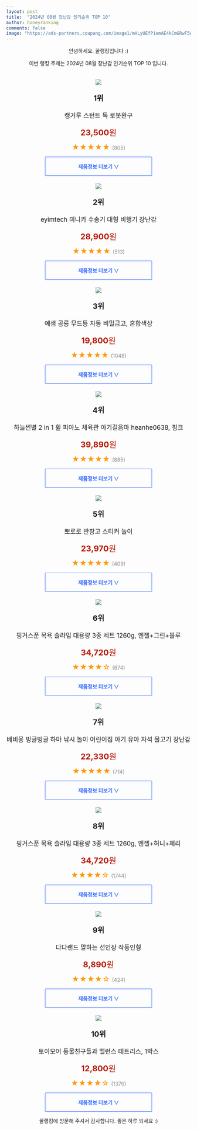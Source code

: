 ```yaml
---
layout: post
title:  "2024년 08월 장난감 인기순위 TOP 10"
author: honeyranking
comments: false
image: "https://ads-partners.coupang.com/image1/mHLyUEfPiemAE4kCmGRwF5w9Qiz6MgE9CEWRKWS0Fg42CAin45a39IG9Ek-PO_sYCxgB84oSx93aCt-BRpLKeZOUT4ytWlMEh5bSic8J_26rJWUZ_kpTrnvQdRJzjzesb1Ih6uIGjZcKYRFGyXPARXbfepyLkvO9dNP2DfeeTINxvdSjvILWyM29vAMbpoo8xAw84tpIv10b3zDuLvN-n-H970MxJiCXn_TzIFEIRT8Uczjvi7jXkNweK4i2WO4K7hBYsMSf4leO-NUxntNpZC2-6w1gWA1jUg=="
---
```

<p style="text-align: center;">안녕하세요. 꿀랭킹입니다 :)</p>
<p style="text-align: center;">이번 랭킹 주제는 2024년 08월 장난감 인기순위 TOP 10 입니다.</p><center><img src="https://ads-partners.coupang.com/image1/mHLyUEfPiemAE4kCmGRwF5w9Qiz6MgE9CEWRKWS0Fg42CAin45a39IG9Ek-PO_sYCxgB84oSx93aCt-BRpLKeZOUT4ytWlMEh5bSic8J_26rJWUZ_kpTrnvQdRJzjzesb1Ih6uIGjZcKYRFGyXPARXbfepyLkvO9dNP2DfeeTINxvdSjvILWyM29vAMbpoo8xAw84tpIv10b3zDuLvN-n-H970MxJiCXn_TzIFEIRT8Uczjvi7jXkNweK4i2WO4K7hBYsMSf4leO-NUxntNpZC2-6w1gWA1jUg==" style="margin-top:20px" /></center><p style="text-align: center; font-size: 20px"><b>1위</b></p><p style="text-align: center; font-size: 17px">캥거루 스턴트 독 로봇완구</p><p style="text-align: center;"><span style="color: #b61800; font-size: 22px;"><b>23,500</b>원</span></p><p style="text-align: center;"><span style="color: #ff9600; font-size: 20px;">★★★★★ </span><span style="color: #878787;">(805)</span></p><center><a href="https://link.coupang.com/re/AFFSDP?lptag=AF3899140&subid=honeyrank&pageKey=6758436671&itemId=15831458468&vendorItemId=83043114616&traceid=V0-153-ed4b2b8a702a1455&requestid=20240810050000664171777597&token=31850C%7CMIXED"><div style="font-size: 14px; display: inline-block; padding: 15px 90px; color: #346aff; border-radius: 2px; border: 1px solid #346aff; cursor: pointer;"><b>제품정보 더보기 &or;</b></div></a></center><center><img src="https://ads-partners.coupang.com/image1/Q8d_Phb3MAhwAxG1Q5k_TZo0piIuGAfGGTG5HBxPIdObQ1BFSQbtMf6Lp1UXXUzTR0v4znWqs5tpT3oebmudJScYURGaeFMuf4wNoCiHn4QHA-lC22XAy_OLH2MU4r4b0VM-TYc3cXvv7YEm8WW2LQV5Kc6TgtPyyO75NQHj4VQ-0nJAKAV7rFS-6MQnxZIIj4c03d7KONTvMvg-7xjBloy5iZ6m__9MwLI81xjdhlNIfBTVZPM1JEtIKU2y72sC1Ve6YVfBw8dt4RCQABNJCdWKed1bBFgJrBXdiitzUJ6QGkGnIwpUtDxPUg==" style="margin-top:20px" /></center><p style="text-align: center; font-size: 20px"><b>2위</b></p><p style="text-align: center; font-size: 17px">eyimtech 미니카 수송기 대형 비행기 장난감</p><p style="text-align: center;"><span style="color: #b61800; font-size: 22px;"><b>28,900</b>원</span></p><p style="text-align: center;"><span style="color: #ff9600; font-size: 20px;">★★★★★ </span><span style="color: #878787;">(513)</span></p><center><a href="https://link.coupang.com/re/AFFSDP?lptag=AF3899140&subid=honeyrank&pageKey=7095647006&itemId=17695473150&vendorItemId=87304800652&traceid=V0-153-46ca6b0a54c3a38f&requestid=20240810050000664171777597&token=31850C%7CMIXED"><div style="font-size: 14px; display: inline-block; padding: 15px 90px; color: #346aff; border-radius: 2px; border: 1px solid #346aff; cursor: pointer;"><b>제품정보 더보기 &or;</b></div></a></center><center><img src="https://ads-partners.coupang.com/image1/PGRutq4dXmIVp1sPPHTpUqs0mvGiApNl6mRob_zIHZWLODMBZdBjpYXJy1GaNKxRY-5aSnXg6wTr294LjlW1qGRC4b-g29pgOyjwkqy1mq8NBZOzlUYZ49DKCFbrOe5VI3YBvjt2uu02SHuzV4H4Jsj1YGJhg5jtX_YD6chYherKBzaDzIDkYU1nsRuhJQSJ9i6_ksD4zEag3f-9mUlY8oVBfJmIWkyTfGuF2zPtZ3QWuP7xwYCLDGifOwxon5IHrKzuwZgYkYcDt8-lSWGY1o6U-sBMnJnV" style="margin-top:20px" /></center><p style="text-align: center; font-size: 20px"><b>3위</b></p><p style="text-align: center; font-size: 17px">예샘 공룡 무드등 자동 비밀금고, 혼합색상</p><p style="text-align: center;"><span style="color: #b61800; font-size: 22px;"><b>19,800</b>원</span></p><p style="text-align: center;"><span style="color: #ff9600; font-size: 20px;">★★★★★ </span><span style="color: #878787;">(1048)</span></p><center><a href="https://link.coupang.com/re/AFFSDP?lptag=AF3899140&subid=honeyrank&pageKey=8078688639&itemId=22770914386&vendorItemId=89934277420&traceid=V0-153-ee868770861f2f02&clickBeacon=f5d80ce0-5689-11ef-9479-a824f9f53af5%7E3&requestid=20240810050000664171777597&token=31850C%7CMIXED"><div style="font-size: 14px; display: inline-block; padding: 15px 90px; color: #346aff; border-radius: 2px; border: 1px solid #346aff; cursor: pointer;"><b>제품정보 더보기 &or;</b></div></a></center><center><img src="https://ads-partners.coupang.com/image1/z0WfZVK0IsiEd3Gkz0cgbJPCFSFiv5a4FB4r6H_DzUQzvULXyZJdGhjLuyJjFBTISUhYfEjTtxhxHxHa9ElgCEnFbaJacWI5To_en_hfbPsCNDjRKnElOjmYpbOQKFUHBbdJNomuMAa-Tm2-tGbrdqxMljVVrg6V4IOU-UOp8--0MLsXmoMvMa8hZLxeaZEAR0bVa6nmWXJodtQ17HIFLS47JX8FpYx8DB-HkgEqeNeJDL17zArYS4NdOKSupp-ZalFUFDEu7e5_k3L-r5a0l_Xc7rrcbh63w8KSDl9C" style="margin-top:20px" /></center><p style="text-align: center; font-size: 20px"><b>4위</b></p><p style="text-align: center; font-size: 17px">하늘썬별 2 in 1 휠 피아노 체육관 아기걸음마 heanhe0638, 핑크</p><p style="text-align: center;"><span style="color: #b61800; font-size: 22px;"><b>39,890</b>원</span></p><p style="text-align: center;"><span style="color: #ff9600; font-size: 20px;">★★★★★ </span><span style="color: #878787;">(885)</span></p><center><a href="https://link.coupang.com/re/AFFSDP?lptag=AF3899140&subid=honeyrank&pageKey=7756315227&itemId=20905733340&vendorItemId=88987276343&traceid=V0-153-87a5c59e9d2b3168&clickBeacon=f5d80ce0-5689-11ef-ad80-4b9c09593c98%7E3&requestid=20240810050000664171777597&token=31850C%7CMIXED"><div style="font-size: 14px; display: inline-block; padding: 15px 90px; color: #346aff; border-radius: 2px; border: 1px solid #346aff; cursor: pointer;"><b>제품정보 더보기 &or;</b></div></a></center><center><img src="https://ads-partners.coupang.com/image1/LD2ZOkl_-yNuwGMcLJMoxMq-u8lWPdBw23qbUkUiUNSmQs524acYwAXkoNfwCG-gtVywTBTDTX9xi3pVB_PYME9k0VKI8ALyy9c4VjJitxHZhLoKvFzwhsGLF5EArMKNTYSZaRK7n2OPpkrd5Ir5gmZrVOpgUWQfvuO7huITrkBqSnzkgWLJTNq4IXO8s-jf8qOsHDcVsLdobZbTnT3t2q9uv__6J7QYMaKFJQoeXsyX0knaEr7NmG0gL_XeR0GtJImgxJVIESoD2bz3zACiCZAZT4RnnXTz87zLAw==" style="margin-top:20px" /></center><p style="text-align: center; font-size: 20px"><b>5위</b></p><p style="text-align: center; font-size: 17px">뽀로로 반창고 스티커 놀이</p><p style="text-align: center;"><span style="color: #b61800; font-size: 22px;"><b>23,970</b>원</span></p><p style="text-align: center;"><span style="color: #ff9600; font-size: 20px;">★★★★★ </span><span style="color: #878787;">(409)</span></p><center><a href="https://link.coupang.com/re/AFFSDP?lptag=AF3899140&subid=honeyrank&pageKey=6424885727&itemId=13839769784&vendorItemId=81089892551&traceid=V0-153-ce5de62174c41fe7&requestid=20240810050000664171777597&token=31850C%7CMIXED"><div style="font-size: 14px; display: inline-block; padding: 15px 90px; color: #346aff; border-radius: 2px; border: 1px solid #346aff; cursor: pointer;"><b>제품정보 더보기 &or;</b></div></a></center><center><img src="https://ads-partners.coupang.com/image1/rJdEKudGjC11qWJcrEEed7Rk1Dc_MPHVyXVZt8o7c1OPOd7SZTJxeUHvtik15DB4zeNOGrSWvbscKkYBPUmWfI--zyfJbR6JLeNTPsSEXuLpQGOCHF8yLfCS8vcMWVCrCKFiG4RAhoFShXMWxVSu-eD2p_IDXwAJMFLReTbu0GUdkWUbpGvLCmior119kJsxP2Im664HkEmd4qkE42OKe42RlUVpMyhPdtfv5m9TIV4BjEYzq2IHFbo48cNr1opspIa5TQjlQSSzmDjSSJ6eGMyiLZ8LZS9PFvxbeZSD0vCeDufP27_jBwAi0YXdj3Q=" style="margin-top:20px" /></center><p style="text-align: center; font-size: 20px"><b>6위</b></p><p style="text-align: center; font-size: 17px">핑거스푼 목욕 슬라임 대용량 3종 세트 1260g, 엔젤+그린+블루</p><p style="text-align: center;"><span style="color: #b61800; font-size: 22px;"><b>34,720</b>원</span></p><p style="text-align: center;"><span style="color: #ff9600; font-size: 20px;">★★★★☆ </span><span style="color: #878787;">(674)</span></p><center><a href="https://link.coupang.com/re/AFFSDP?lptag=AF3899140&subid=honeyrank&pageKey=7826349435&itemId=22294082523&vendorItemId=89339616807&traceid=V0-153-f008dd9d6aeae519&clickBeacon=f5d833f0-5689-11ef-bf10-18e56b0f4a73%7E3&requestid=20240810050000664171777597&token=31850C%7CMIXED"><div style="font-size: 14px; display: inline-block; padding: 15px 90px; color: #346aff; border-radius: 2px; border: 1px solid #346aff; cursor: pointer;"><b>제품정보 더보기 &or;</b></div></a></center><center><img src="https://ads-partners.coupang.com/image1/OY_kzz5X4VdvNDm4Oejm6rElxRdVpePDF3nBtEz_khmP3YnstPn1uKqz8pF2DMjq3D81K4cHRVPvikuVkt-wQRHJW5dH_npjjnh0dsrD3iCJ1BCMAatZqA9ZVOW9OqZJsvnV0YXD2bVGrfxd-M0cOACvMqncfWus7fnRRn5o4vLxQCZ31nM5DFnfUJymgshJJmhUFyz5v262Auv4aEv4o6b5UWqVhpoYjlqHBg1DQWGQqO49zDFDCaSzC7cZOxqsWWC-89BXg9ZPp9NmGKDZIiALCGq5BDs1nZd7rzdJSmkNbYqpf363TVRdOQ==" style="margin-top:20px" /></center><p style="text-align: center; font-size: 20px"><b>7위</b></p><p style="text-align: center; font-size: 17px">베비몽 빙글빙글 하마 낚시 놀이 어린이집 아기 유아 자석 물고기 장난감</p><p style="text-align: center;"><span style="color: #b61800; font-size: 22px;"><b>22,330</b>원</span></p><p style="text-align: center;"><span style="color: #ff9600; font-size: 20px;">★★★★★ </span><span style="color: #878787;">(714)</span></p><center><a href="https://link.coupang.com/re/AFFSDP?lptag=AF3899140&subid=honeyrank&pageKey=5813227796&itemId=10009647870&vendorItemId=78981436794&traceid=V0-153-c1e8d99cd0dc3476&requestid=20240810050000664171777597&token=31850C%7CMIXED"><div style="font-size: 14px; display: inline-block; padding: 15px 90px; color: #346aff; border-radius: 2px; border: 1px solid #346aff; cursor: pointer;"><b>제품정보 더보기 &or;</b></div></a></center><center><img src="https://ads-partners.coupang.com/image1/eFKDbVyPnN8QyH2heJmc40grb0uCvvR7UZP1zsSs6KE8AqWNcwuFtjKMm1Gw3-pLWsErmU6AlxtgtI7y6P71KLCjTRuh5ZguHnyUKxHgdztlhhmQJz6fNTeSngA6r19p1RL3rRw8_rGKvn9OXurvha1UERwsCjYWan5oewz2q2iZL7-XIO-TF22HEWB8sPyhJHnpBuwAOF6N9spd_O3cCNzny6Pyv1OOtbzru81ctQE_a4Rc--rHax3DLwgWFCr8v3UZgUQj8iRvYOU7YLCTKHXBo0dW-Knc6kjKUG3nxMX9fm2yUPx1-crOCCiycgs=" style="margin-top:20px" /></center><p style="text-align: center; font-size: 20px"><b>8위</b></p><p style="text-align: center; font-size: 17px">핑거스푼 목욕 슬라임 대용량 3종 세트 1260g, 엔젤+허니+체리</p><p style="text-align: center;"><span style="color: #b61800; font-size: 22px;"><b>34,720</b>원</span></p><p style="text-align: center;"><span style="color: #ff9600; font-size: 20px;">★★★★☆ </span><span style="color: #878787;">(1744)</span></p><center><a href="https://link.coupang.com/re/AFFSDP?lptag=AF3899140&subid=honeyrank&pageKey=7826349435&itemId=21272704007&vendorItemId=88332894648&traceid=V0-153-f008dd9d6aeae519&clickBeacon=f5d833f0-5689-11ef-848e-865bbad568ab%7E3&requestid=20240810050000664171777597&token=31850C%7CMIXED"><div style="font-size: 14px; display: inline-block; padding: 15px 90px; color: #346aff; border-radius: 2px; border: 1px solid #346aff; cursor: pointer;"><b>제품정보 더보기 &or;</b></div></a></center><center><img src="https://ads-partners.coupang.com/image1/8y48bOzczGwrqOJr8zO-0yClOMw96YU_tUbtxQDghjd6FYNspiqHEzv2w3Nx3HDYDU5ljCKUYuzq8pSjN48TEh_AFsTJ6nJCabd8X-Ns8SU-UGvM8OALH2tly71QJzF4i89kM00a6pPb0zsxxneTEB_Na21TLptblwy4fdi2x9O-jTiQRk4TrBxA859UAKlrgZFpbtXgCU55ASICozY0XEPe2rrspq7eT9B96_kNJQDQjqP8DMHLVoANgtbQkkIcE_pxy2ef6LK3YcYkLHELjU15MB1aPll0w_U=" style="margin-top:20px" /></center><p style="text-align: center; font-size: 20px"><b>9위</b></p><p style="text-align: center; font-size: 17px">다다랜드 말하는 선인장 작동인형</p><p style="text-align: center;"><span style="color: #b61800; font-size: 22px;"><b>8,890</b>원</span></p><p style="text-align: center;"><span style="color: #ff9600; font-size: 20px;">★★★★☆ </span><span style="color: #878787;">(424)</span></p><center><a href="https://link.coupang.com/re/AFFSDP?lptag=AF3899140&subid=honeyrank&pageKey=6460603166&itemId=14059129163&vendorItemId=81306466677&traceid=V0-153-b71cbbed45539e96&requestid=20240810050000664171777597&token=31850C%7CMIXED"><div style="font-size: 14px; display: inline-block; padding: 15px 90px; color: #346aff; border-radius: 2px; border: 1px solid #346aff; cursor: pointer;"><b>제품정보 더보기 &or;</b></div></a></center><center><img src="https://ads-partners.coupang.com/image1/EiWiwC4SHXITjRyeElN8cPjSMaV4_qV39K6v8U8r9JZ5McEsxvMOwKqAUes1ae-H4SIIxA0s0VYuzhzSNda0iX9YrbXGmB6aHiCaT2rilzimgr8A-Pxb9LtxKpkYPBjzXDSuPmxUm2qnErUwMVJOin3pA2c5gRJj08wAodRjmBr0XIZYSODK7XUMOXw8qkicFdvjX_m73yfbDJYhithiaSatHJskRIb5yppoy3vdR72JbO1P-WnJxx8l1kfcCvesEucQ6FmTM7ZQBunn7foaZa6SK8fzFm0K7ps4wJvtdsXbposF5vlhD77-app7MhM=" style="margin-top:20px" /></center><p style="text-align: center; font-size: 20px"><b>10위</b></p><p style="text-align: center; font-size: 17px">토이모어 동물친구들과 밸런스 테트리스, 1박스</p><p style="text-align: center;"><span style="color: #b61800; font-size: 22px;"><b>12,800</b>원</span></p><p style="text-align: center;"><span style="color: #ff9600; font-size: 20px;">★★★★☆ </span><span style="color: #878787;">(1376)</span></p><center><a href="https://link.coupang.com/re/AFFSDP?lptag=AF3899140&subid=honeyrank&pageKey=7634936836&itemId=20271866532&vendorItemId=84566378793&traceid=V0-153-234a8b0b9f09e767&clickBeacon=f5d833f0-5689-11ef-9959-3afac7ea199d%7E3&requestid=20240810050000664171777597&token=31850C%7CMIXED"><div style="font-size: 14px; display: inline-block; padding: 15px 90px; color: #346aff; border-radius: 2px; border: 1px solid #346aff; cursor: pointer;"><b>제품정보 더보기 &or;</b></div></a></center><p style="text-align: center;">꿀랭킹에 방문해 주셔서 감사합니다. 좋은 하루 되세요 :)</p>